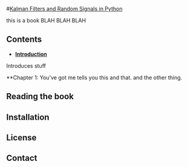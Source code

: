 #[Kalman Filters and Random Signals in Python](http://github.com/rlabbe/Kalman-Filters-and-Random-Signals-in-Python)

this is a book BLAH BLAH BLAH

Contents
-----

* [**Introduction**](http://nbviewer.ipython.org/urls/raw.github.com/rlabbe/Kalman-Filters-and-Random-Signals-in-Python/blob/master/Introduction.ipynb)

Introduces stuff


**Chapter 1: You've got me
  tells you this and that. and the other thing.

Reading the book
-----


Installation
-----

License
-----

Contact
-----
